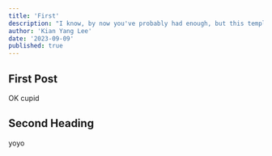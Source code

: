 ```yaml
---
title: 'First'
description: "I know, by now you've probably had enough, but this template looks more full with three posts, and here we are."
author: 'Kian Yang Lee'
date: '2023-09-09'
published: true
---
```


## First Post
OK cupid

## Second Heading
yoyo